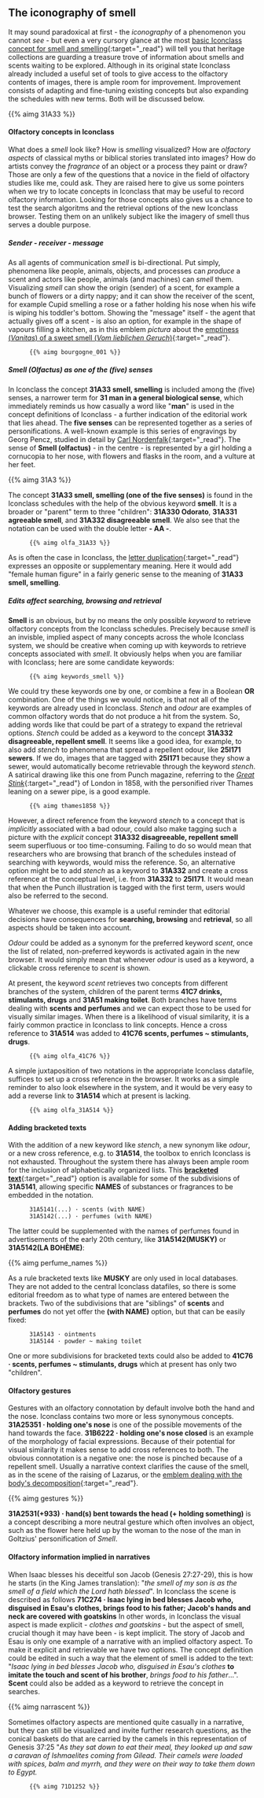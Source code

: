 ## The iconography of smell

It may sound paradoxical at first - the _iconography_ of a phenomenon you cannot _see_ - but even a very cursory glance at the most [basic Iconclass concept for smell and smelling](https://test.iconclass.org/31A33){:target="_read"} will tell you that heritage collections are guarding a treasure trove of information about smells and scents waiting to be explored. Although in its original state Iconclass already included a useful set of tools to give access to the olfactory contents of images, there is ample room for improvement. Improvement consists of adapting and fine-tuning existing concepts but also expanding the schedules with new terms. Both will be discussed below.

{{% aimg 31A33 %}}

#### Olfactory concepts in Iconclass

What does a _smell_ look like? How is _smelling_ visualized? How are _olfactory aspects_ of classical myths or biblical stories translated into images? How do artists convey the _fragrance_ of an object or a process they paint or draw?
Those are only a few of the questions that a novice in the field of olfactory studies like me, could ask. They are raised here to give us some pointers when we try to locate concepts in Iconclass that may be useful to record olfactory information. 
Looking for those concepts also gives us a chance to test the search algoritms and the retrieval options of the new Iconclass browser. Testing them on an unlikely subject like the imagery of smell thus serves a double purpose.

##### Sender - receiver - message

As all agents of communication _smell_ is bi-directional. Put simply, phenomena like people, animals, objects, and processes can _produce_ a scent and actors like people, animals (and machines) can _smell_ them. Visualizing _smell_ can show the origin (sender) of a scent, for example a bunch of flowers or a dirty nappy; and it can show the receiver of the scent, for example Cupid smelling a rose or a father holding his nose when his wife is wiping his toddler's bottom. Showing the "message" itself - the agent that actually gives off a scent - is also an option, for example in the shape of vapours filling a kitchen, as in this emblem _pictura_ about the [emptiness (_Vanitas_) of a sweet smell (_Vom lieblichen Geruch_)](http://emblematica.library.illinois.edu/detail/emblem/E013139){:target="_read"}.

          {{% aimg bourgogne_001 %}}

##### Smell (Olfactus) as one of the (five) senses
In Iconclass the concept __31A33 smell, smelling__ is included among the (five) senses, a narrower term for __31 man in a general biological sense__, which immediately reminds us how casually a word like "__man__" is used in the concept definitions of Iconclass - a further indication of the editorial work that lies ahead. 
The __five senses__ can be represented together as a series of personifications. A well-known example is this series of engravings by Georg Pencz, studied in detail by [Carl Nordenfalk](http://www.jstor.org/stable/751209){:target="_read"}. The sense of __Smell (olfactus)__ - in the centre - is represented by a girl holding a cornucopia to her nose, with flowers and flasks in the room, and a vulture at her feet.

{{% aimg 31A3 %}}

The concept __31A33 smell, smelling (one of the five senses)__ is found in the Iconclass schedules with the help of the obvious keyword __smell__. It is a broader or "parent" term to three "children": __31A330 Odorato__, __31A331 agreeable smell__, and __31A332 disagreeable smell__. We also see that the notation can be used with the double letter __- AA -__. 

          {{% aimg olfa_31A33 %}}

As is often the case in Iconclass, the [letter duplication](basics#double){:target="_read"} expresses an opposite or supplementary meaning. Here it would add "female human figure" in a fairly generic sense to the meaning of __31A33 smell, smelling__.

##### Edits affect searching, browsing _and_ retrieval

__Smell__ is an obvious, but by no means the only possible _keyword_ to retrieve olfactory concepts from the Iconclass schedules. Precisely because _smell_ is an invisble, implied aspect of many concepts across the whole Iconclass system, we should be creative when coming up with keywords to retrieve concepts associated with _smell_. It obviously helps when you are familiar with Iconclass; here are some candidate keywords:

          {{% aimg keywords_smell %}}

We could try these keywords one by one, or combine a few in a Boolean __OR__ combination. One of the things we would notice, is that not all of the keywords are already used in Iconclass. _Stench_ and _odour_ are examples of common olfactory words that do not produce a hit from the system. So, adding words like that could be part of a strategy to expand the retrieval options. _Stench_ could be added as a keyword to the concept __31A332 disagreeable, repellent smell__. It seems like a good idea, for example, to also add _stench_ to phenomena that spread a repellent odour, like __25I171 sewers__.
If we do, images that are tagged with __25I171__ because they show a sewer, would automatically become retrievable through the keyword _stench_. A satirical drawing like this one from Punch magazine, referring to the [_Great Stink_](https://en.wikipedia.org/wiki/Great_Stink){:target="_read"} of London in 1858, with the personified river Thames leaning on a sewer pipe, is a good example.

          {{% aimg thames1858 %}}
However, a direct reference from the keyword _stench_ to a concept that is _implicitly_ associated with a bad odour, could also make tagging such a picture with the _explicit_ concept __31A332 disagreeable, repellent smell__ seem superfluous or too time-consuming. Failing to do so would mean that researchers who are browsing that branch of the schedules instead of searching with keywords, would miss the reference.
So, an alternative option might be to add _stench_ as a keyword to __31A332__ and create a cross reference at the conceptual level, i.e. from __31A332__ to __25I171__. It would mean that when the Punch illustration is tagged with the first term, users would also be referred to the second.

Whatever we choose, this example is a useful reminder that editorial decisions have consequences for __searching, browsing__ and __retrieval__, so all aspects should be taken into account.
          
       
_Odour_ could be added as a synonym for the preferred keyword _scent_, once the list of related, non-preferred keywords is activated again in the new browser. It would simply mean that whenever _odour_  is used as a keyword, a clickable cross reference to _scent_ is shown.

At present, the keyword _scent_ retrieves two concepts from different branches of the system, children of the parent terms __41C7 drinks, stimulants, drugs__ and __31A51 making toilet__. Both branches have terms dealing with __scents and perfumes__ and we can expect those to be used for visually similar images. When there is a likelihood of visual similarity, it is a fairly common practice in Iconclass to link concepts. Hence a cross reference to __31A514__ was added to __41C76 scents, perfumes ~ stimulants, drugs__.

          {{% aimg olfa_41C76 %}}

A simple juxtaposition of two notations in the appropriate Iconclass datafile, suffices to set up a cross reference in the browser. It works as a simple reminder to also look elsewhere in the system, and it would be very easy to add a reverse link to __31A514__ which at present is lacking.

          {{% aimg olfa_31A514 %}}

#### Adding bracketed texts

With the addition of a new keyword like _stench_, a new synonym like _odour_, or a new cross reference, e.g. to __31A514__, the toolbox to enrich Iconclass is not exhausted.
Throughout the system there has always been ample room for the inclusion of alphabetically organized lists. This [__bracketed text__](basics#brackets){:target="_read"} option is available for some of the subdivisions of __31A5141__, allowing specific __NAMES__ of substances or fragrances to be embedded in the notation.

          31A5141(...) · scents (with NAME)
          31A5142(...) · perfumes (with NAME)

The latter could be supplemented with the names of perfumes found in advertisements of the early 20th century, like __31A5142(MUSKY)__ or __31A5142(LA BOHÈME)__:

{{% aimg perfume_names %}}

As a rule bracketed texts like __MUSKY__ are only used in local databases. They are not added to the central Iconclass datafiles, so there is some editorial freedom as to what type of names are entered between the brackets.
Two of the subdivisions that are "siblings" of __scents__ and __perfumes__ do not yet offer the __(with NAME)__ option, but that can be easily fixed:

          31A5143 · ointments
          31A5144 · powder ~ making toilet
          
One or more subdivisions for bracketed texts could also be added to __41C76 · scents, perfumes ~ stimulants, drugs__ which at present has only two "children".

#### Olfactory gestures

Gestures with an olfactory connotation by default involve both the hand and the nose. Iconclass contains two more or less synonymous concepts. __31A25351 · holding one's nose__ is one of the possible movements of the hand towards the face. __31B6222 · holding one's nose closed__ is an example of the morphology of facial expressions. Because of their potential for visual similarity it makes sense to add cross references to both.
The obvious connotation is a negative one: the nose is pinched because of a repellent smell. Usually a narrative context clarifies the cause of the smell, as in the scene of the raising of Lazarus, or the [emblem dealing with the body's decomposition](http://emblematica.library.illinois.edu/detail/emblem/E010109){:target="_read"}.

{{% aimg gestures %}}

__31A2531(+933) · hand(s) bent towards the head (+ holding something)__ is a concept describing a more neutral gesture which often involves an object, such as the flower here held up by the woman to the nose of the man in Goltzius' personification of _Smell_.

#### Olfactory information implied in narratives

When Isaac blesses his deceitful son Jacob (Genesis 27:27-29), this is how he starts (in the King James translation): "_the smell of my son is as the smell of a field which the Lord hath blessed_". In Iconclass the scene is described as follows __71C274 · Isaac lying in bed blesses Jacob who, disguised in Esau's clothes, brings food to his father; Jacob's hands and neck are covered with goatskins__
In other words, in Iconclass the visual aspect is made explicit - _clothes and goatskins_ - but the aspect of smell, crucial though it may have been - is kept implicit.
The story of Jacob and Esau is only one example of a narrative with an implied olfactory aspect. To make it explicit and retrievable we have two options. The concept definition could be edited in such a way that the element of smell is added to the text: "_Isaac lying in bed blesses Jacob who, disguised in Esau's clothes_ __to imitate the touch and scent of his brother__, _brings food to his father_...".
__Scent__ could also be added as a keyword to retrieve the concept in searches.

{{% aimg narrascent %}}

Sometimes olfactory aspects are mentioned quite casually in a narrative, but they can still be visualized and invite further research questions, as the conical baskets do that are carried by the camels in this representation of Genesis 37:25 "_As they sat down to eat their meal, they looked up and saw a caravan of Ishmaelites coming from Gilead. Their camels were loaded with spices, balm and myrrh, and they were on their way to take them down to Egypt._

          {{% aimg 71D1252 %}}



